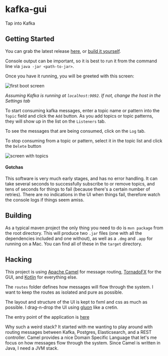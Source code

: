 # kafka-gui
Tap into Kafka


## Getting Started
You can grab the latest release [here](https://github.com/spearskw/kafka-gui/releases/download/0.1/kafka-gui-0.1.jar),
or [build it yourself](#building).

Console output can be important, so it is best to run it from the command line
via `java -jar <path-to-jar>`. 

Once you have it running, you will be greeted
with this screen:

![first boot screen](https://user-images.githubusercontent.com/9749143/44939713-4c077400-ad3c-11e8-97ca-3b0832878d8b.png)

_Assuming Kafka is running at `localhost:9092`. If not, change the host in the Settings tab_

To start consuming kafka messages, enter a topic name or pattern into the `Topic` field
and click the `Add` button. As you add topics or topic patterns, they will show up
in the list on the `Listeners` tab. 

To see the messages that are being consumed, click on the `Log` tab.

To stop consuming from a topic or pattern, select it in the topic list and click
the `Delete` button

![screen with topics](https://user-images.githubusercontent.com/9749143/44939738-6d686000-ad3c-11e8-943e-9913805f9cca.png)

#### Gotchas
This software is very much early stages, and has no error handling.
It can take several seconds to successfully subscribe to or remove topics,
and tens of seconds for things to fail (because there's a certain number of retries).
There are no indications in the UI when things fail, therefore
watch the console logs if things seem amiss.

## Building
As a typical maven project the only thing you need to do is `mvn package` from the
root directory. This will produce two `.jar` files (one with all the dependencies included and one without), as well as a `.dmg` and `.app` for running on a Mac. You can find all of these in the `target` directory.

## Hacking
This project is using [Apache Camel](https://github.com/apache/camel/blob/master/README.md)
for message routing, [TornadoFX](https://github.com/edvin/tornadofx)
for the GUI, and [Kotlin](https://kotlinlang.org/docs/reference/) for everything else.

The `routes` folder defines how messages will flow through the system. I want
to keep the routes as isolated and pure as possible.

The layout and structure of the UI is kept to fxml and css as much as possible.
I drag-n-drop the UI using [gluon](https://gluonhq.com/products/scene-builder/) like a cretin.

The entry point of the application is [here](https://github.com/spearskw/kafka-gui/blob/master/src/main/kotlin/ui/Main.kt)

Why such a weird stack? It started with me wanting to play around with routing messages between Kafka, Postgres, Elasticsearch, and a REST controller. Camel provides a nice Domain Specific Language that let's me focus on how messages flow through the system. Since Camel is written in Java, I need a JVM stack.
